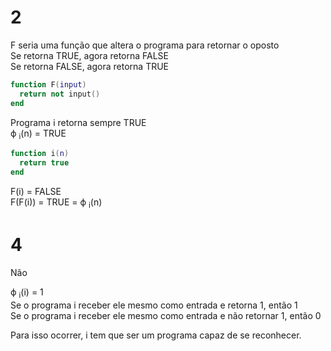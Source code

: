 # 2
F seria uma função que altera o programa para retornar o oposto  
Se retorna TRUE, agora retorna FALSE  
Se retorna FALSE, agora retorna TRUE  
```lua
function F(input)
  return not input()
end
```

Programa i retorna sempre TRUE  
ϕ <sub>i</sub>(n) = TRUE  
```lua
function i(n)
  return true
end
```

F(i) = FALSE  
F(F(i)) = TRUE = ϕ <sub>i</sub>(n)  

# 4
Não  

ϕ <sub>i</sub>(i) = 1  
Se o programa i receber ele mesmo como entrada e retorna 1, então 1  
Se o programa i receber ele mesmo como entrada e não retornar 1, então 0  

Para isso ocorrer, i tem que ser um programa capaz de se reconhecer.  
